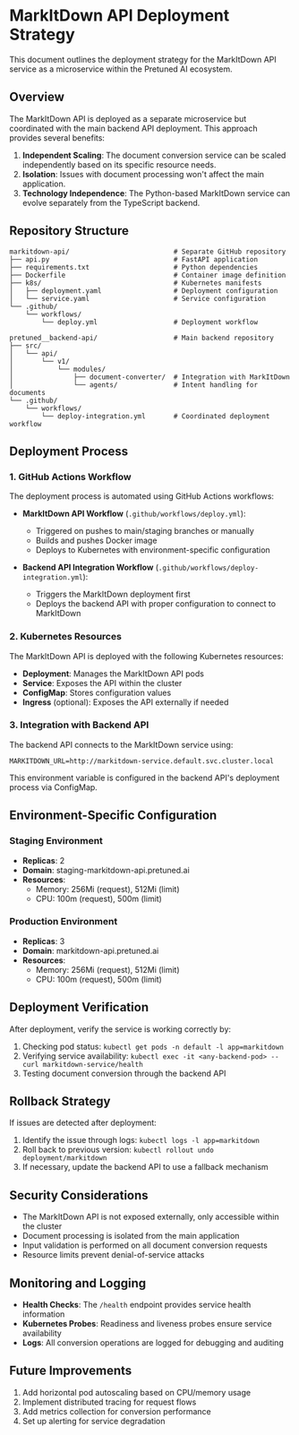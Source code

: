 # MarkItDown API Deployment Strategy

This document outlines the deployment strategy for the MarkItDown API service as a microservice within the Pretuned AI ecosystem.

## Overview

The MarkItDown API is deployed as a separate microservice but coordinated with the main backend API deployment. This approach provides several benefits:

1. **Independent Scaling**: The document conversion service can be scaled independently based on its specific resource needs.
2. **Isolation**: Issues with document processing won't affect the main application.
3. **Technology Independence**: The Python-based MarkItDown service can evolve separately from the TypeScript backend.

## Repository Structure

```
markitdown-api/                          # Separate GitHub repository
├── api.py                               # FastAPI application
├── requirements.txt                     # Python dependencies
├── Dockerfile                           # Container image definition
├── k8s/                                 # Kubernetes manifests
│   ├── deployment.yaml                  # Deployment configuration
│   └── service.yaml                     # Service configuration
└── .github/
    └── workflows/
        └── deploy.yml                   # Deployment workflow

pretuned__backend-api/                   # Main backend repository
├── src/
│   └── api/
│       └── v1/
│           └── modules/
│               ├── document-converter/  # Integration with MarkItDown
│               └── agents/              # Intent handling for documents
└── .github/
    └── workflows/
        └── deploy-integration.yml       # Coordinated deployment workflow
```

## Deployment Process

### 1. GitHub Actions Workflow

The deployment process is automated using GitHub Actions workflows:

- **MarkItDown API Workflow** (`.github/workflows/deploy.yml`):
  - Triggered on pushes to main/staging branches or manually
  - Builds and pushes Docker image
  - Deploys to Kubernetes with environment-specific configuration

- **Backend API Integration Workflow** (`.github/workflows/deploy-integration.yml`):
  - Triggers the MarkItDown deployment first
  - Deploys the backend API with proper configuration to connect to MarkItDown

### 2. Kubernetes Resources

The MarkItDown API is deployed with the following Kubernetes resources:

- **Deployment**: Manages the MarkItDown API pods
- **Service**: Exposes the API within the cluster
- **ConfigMap**: Stores configuration values
- **Ingress** (optional): Exposes the API externally if needed

### 3. Integration with Backend API

The backend API connects to the MarkItDown service using:

```
MARKITDOWN_URL=http://markitdown-service.default.svc.cluster.local
```

This environment variable is configured in the backend API's deployment process via ConfigMap.

## Environment-Specific Configuration

### Staging Environment

- **Replicas**: 2
- **Domain**: staging-markitdown-api.pretuned.ai
- **Resources**:
  - Memory: 256Mi (request), 512Mi (limit)
  - CPU: 100m (request), 500m (limit)

### Production Environment

- **Replicas**: 3
- **Domain**: markitdown-api.pretuned.ai
- **Resources**:
  - Memory: 256Mi (request), 512Mi (limit)
  - CPU: 100m (request), 500m (limit)

## Deployment Verification

After deployment, verify the service is working correctly by:

1. Checking pod status: `kubectl get pods -n default -l app=markitdown`
2. Verifying service availability: `kubectl exec -it <any-backend-pod> -- curl markitdown-service/health`
3. Testing document conversion through the backend API

## Rollback Strategy

If issues are detected after deployment:

1. Identify the issue through logs: `kubectl logs -l app=markitdown`
2. Roll back to previous version: `kubectl rollout undo deployment/markitdown`
3. If necessary, update the backend API to use a fallback mechanism

## Security Considerations

- The MarkItDown API is not exposed externally, only accessible within the cluster
- Document processing is isolated from the main application
- Input validation is performed on all document conversion requests
- Resource limits prevent denial-of-service attacks

## Monitoring and Logging

- **Health Checks**: The `/health` endpoint provides service health information
- **Kubernetes Probes**: Readiness and liveness probes ensure service availability
- **Logs**: All conversion operations are logged for debugging and auditing

## Future Improvements

1. Add horizontal pod autoscaling based on CPU/memory usage
2. Implement distributed tracing for request flows
3. Add metrics collection for conversion performance
4. Set up alerting for service degradation
